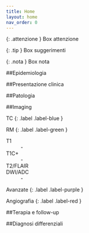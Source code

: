 ```yaml
---
title: Home
layout: home
nav_order: 0
---
```


{: .attenzione }
Box attenzione

{: .tip }
Box suggerimenti

{: .nota }
Box nota


##Epidemiologia

##Presentazione clinica

##Patologia

##Imaging

TC 
{: .label .label-blue } 

RM 
{: .label .label-green } 

<dl> 
  <dt>T1</dt> 
  <dd>-</dd> 
  <dt>T1C+</dt> 
  <dd>-</dd> 
  <dt>T2/FLAIR</dt> 
  <dd></dd> 
  <dt>DWI/ADC</dt> 
  <dd>-</dd> 
</dl> 

Avanzate 
{: .label .label-purple } 

Angiografia 
{: .label .label-red }

##Terapia e follow-up

##Diagnosi differenziali